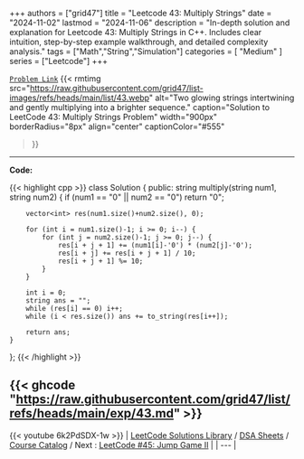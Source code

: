 
+++
authors = ["grid47"]
title = "Leetcode 43: Multiply Strings"
date = "2024-11-02"
lastmod = "2024-11-06"
description = "In-depth solution and explanation for Leetcode 43: Multiply Strings in C++. Includes clear intuition, step-by-step example walkthrough, and detailed complexity analysis."
tags = ["Math","String","Simulation"]
categories = [
    "Medium"
]
series = ["Leetcode"]
+++



[`Problem Link`](https://leetcode.com/problems/multiply-strings/description/)
{{< rmtimg 
    src="https://raw.githubusercontent.com/grid47/list-images/refs/heads/main/list/43.webp" 
    alt="Two glowing strings intertwining and gently multiplying into a brighter sequence."
    caption="Solution to LeetCode 43: Multiply Strings Problem"
    width="900px"
    borderRadius="8px"
    align="center" 
    captionColor="#555"
>}}
---
**Code:**

{{< highlight cpp >}}
class Solution {
public:
    string multiply(string num1, string num2) {
        if (num1 == "0" || num2 == "0") return "0";
        
        vector<int> res(num1.size()+num2.size(), 0);
        
        for (int i = num1.size()-1; i >= 0; i--) {
            for (int j = num2.size()-1; j >= 0; j--) {
                res[i + j + 1] += (num1[i]-'0') * (num2[j]-'0');
                res[i + j] += res[i + j + 1] / 10;
                res[i + j + 1] %= 10;
            }
        }
        
        int i = 0;
        string ans = "";
        while (res[i] == 0) i++;
        while (i < res.size()) ans += to_string(res[i++]);
        
        return ans;
    }
};
{{< /highlight >}}

{{< ghcode "https://raw.githubusercontent.com/grid47/list/refs/heads/main/exp/43.md" >}}
---
{{< youtube 6k2PdSDX-1w >}}
| [LeetCode Solutions Library](https://grid47.xyz/leetcode/) / [DSA Sheets](https://grid47.xyz/sheets/) / [Course Catalog](https://grid47.xyz/courses/) / Next : [LeetCode #45: Jump Game II](https://grid47.xyz/posts/leetcode-45-jump-game-ii-solution/) |
| --- |
